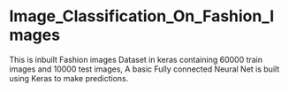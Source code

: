 # Image_Classification_On_Fashion_Images
This is inbuilt Fashion images Dataset in keras containing 60000 train images and 10000 test images, A basic Fully connected Neural Net is built using Keras to make predictions.
